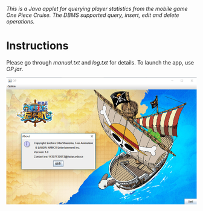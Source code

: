 *This is a Java applet for querying player statistics from the mobile game One Piece Cruise. The DBMS supported query, insert, edit and delete operations.*

# Instructions
Please go through *manual.txt* and *log.txt* for details. To launch the app, use *OP.jar*.

![demo](./demo.png)